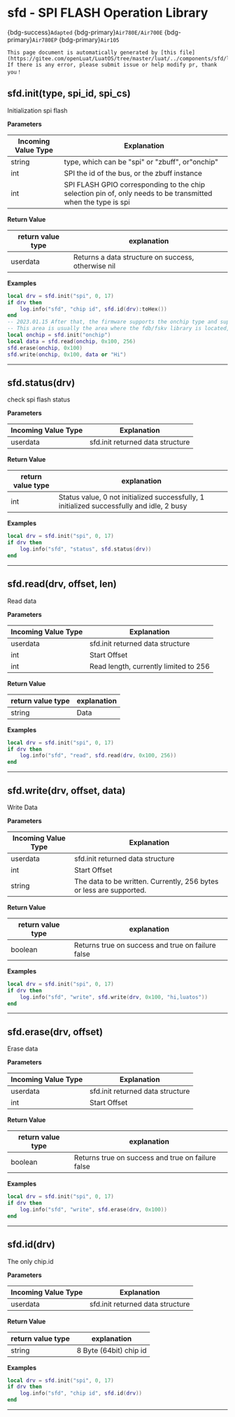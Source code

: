 # sfd - SPI FLASH Operation Library

{bdg-success}`Adapted` {bdg-primary}`Air780E/Air700E` {bdg-primary}`Air780EP` {bdg-primary}`Air105`

```{note}
This page document is automatically generated by [this file](https://gitee.com/openLuat/LuatOS/tree/master/luat/../components/sfd/luat_lib_sfd.c). If there is any error, please submit issue or help modify pr, thank you！
```


## sfd.init(type, spi_id, spi_cs)



Initialization spi flash

**Parameters**

|Incoming Value Type | Explanation|
|-|-|
|string|type, which can be "spi" or "zbuff", or"onchip"|
|int|SPI the id of the bus, or the zbuff instance|
|int|SPI FLASH GPIO corresponding to the chip selection pin of, only needs to be transmitted when the type is spi|

**Return Value**

|return value type | explanation|
|-|-|
|userdata|Returns a data structure on success, otherwise nil|

**Examples**

```lua
local drv = sfd.init("spi", 0, 17)
if drv then
    log.info("sfd", "chip id", sfd.id(drv):toHex())
end
-- 2023.01.15 After that, the firmware supports the onchip type and supports direct reading and writing of a small area of flash on the chip, which is generally 64k
-- This area is usually the area where the fdb/fskv library is located, so don't mix it up.
local onchip = sfd.init("onchip")
local data = sfd.read(onchip, 0x100, 256)
sfd.erase(onchip, 0x100)
sfd.write(onchip, 0x100, data or "Hi")


```

---

## sfd.status(drv)



check spi flash status

**Parameters**

|Incoming Value Type | Explanation|
|-|-|
|userdata|sfd.init returned data structure|

**Return Value**

|return value type | explanation|
|-|-|
|int|Status value, 0 not initialized successfully, 1 initialized successfully and idle, 2 busy|

**Examples**

```lua
local drv = sfd.init("spi", 0, 17)
if drv then
    log.info("sfd", "status", sfd.status(drv))
end

```

---

## sfd.read(drv, offset, len)



Read data

**Parameters**

|Incoming Value Type | Explanation|
|-|-|
|userdata|sfd.init returned data structure|
|int|Start Offset|
|int|Read length, currently limited to 256|

**Return Value**

|return value type | explanation|
|-|-|
|string|Data|

**Examples**

```lua
local drv = sfd.init("spi", 0, 17)
if drv then
    log.info("sfd", "read", sfd.read(drv, 0x100, 256))
end

```

---

## sfd.write(drv, offset, data)



Write Data

**Parameters**

|Incoming Value Type | Explanation|
|-|-|
|userdata|sfd.init returned data structure|
|int|Start Offset|
|string|The data to be written. Currently, 256 bytes or less are supported.|

**Return Value**

|return value type | explanation|
|-|-|
|boolean|Returns true on success and true on failure false|

**Examples**

```lua
local drv = sfd.init("spi", 0, 17)
if drv then
    log.info("sfd", "write", sfd.write(drv, 0x100, "hi,luatos"))
end

```

---

## sfd.erase(drv, offset)



Erase data

**Parameters**

|Incoming Value Type | Explanation|
|-|-|
|userdata|sfd.init returned data structure|
|int|Start Offset|

**Return Value**

|return value type | explanation|
|-|-|
|boolean|Returns true on success and true on failure false|

**Examples**

```lua
local drv = sfd.init("spi", 0, 17)
if drv then
    log.info("sfd", "write", sfd.erase(drv, 0x100))
end

```

---

## sfd.id(drv)



The only chip.id

**Parameters**

|Incoming Value Type | Explanation|
|-|-|
|userdata|sfd.init returned data structure|

**Return Value**

|return value type | explanation|
|-|-|
|string|8 Byte (64bit) chip id|

**Examples**

```lua
local drv = sfd.init("spi", 0, 17)
if drv then
    log.info("sfd", "chip id", sfd.id(drv))
end

```

---

